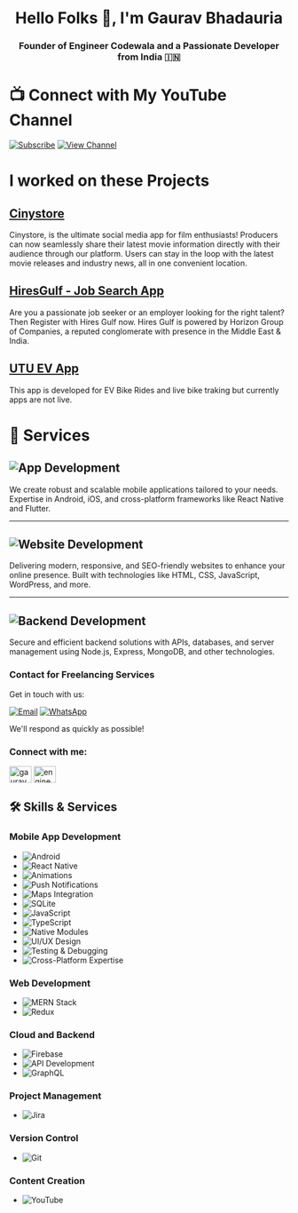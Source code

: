 <h1 align="center">Hello Folks 👋, I'm <b>Gaurav Bhadauria</b></h1>
<h3 align="center">Founder of <b>Engineer Codewala</b> and a Passionate <b>Developer</b> from India 🇮🇳</h3>

# 📺 Connect with My YouTube Channel

[![Subscribe](https://img.shields.io/badge/Subscribe-Youtube-red?style=for-the-badge&logo=youtube&logoColor=white)](https://www.youtube.com/@EngineerCodewala?sub_confirmation=1)
[![View Channel](https://img.shields.io/badge/View%20Channel-Youtube-blue?style=for-the-badge&logo=youtube&logoColor=white)](https://www.youtube.com/@EngineerCodewala)


 
<h1>I worked on these Projects</h1>

## [Cinystore](https://apps.apple.com/in/app/cinystore/id6473719567)
Cinystore, is the ultimate social media app for film enthusiasts! Producers can now seamlessly share their latest movie information directly with their audience through our platform.
Users can stay in the loop with the latest movie releases and industry news, all in one convenient location.

## [HiresGulf - Job Search App](https://play.google.com/store/apps/details?id=com.horizoncandidateapp&pcampaignid=web_share)
Are you a passionate job seeker or an employer looking for the right talent? Then Register with Hires Gulf now. Hires Gulf is powered by Horizon Group of Companies, a reputed conglomerate with presence in the Middle East & India.

## [UTU EV App](https://utu.co.in/)
This app is developed for EV Bike Rides and live bike traking but currently apps are not live.

# 🚀 Services

## ![App Development](https://img.shields.io/badge/App_Development-Mobile-blue?style=for-the-badge)
We create robust and scalable mobile applications tailored to your needs. Expertise in Android, iOS, and cross-platform frameworks like React Native and Flutter.

---

## ![Website Development](https://img.shields.io/badge/Website_Development-Web-green?style=for-the-badge)
Delivering modern, responsive, and SEO-friendly websites to enhance your online presence. Built with technologies like HTML, CSS, JavaScript, WordPress, and more.

---

## ![Backend Development](https://img.shields.io/badge/Backend_Development-API-orange?style=for-the-badge)
Secure and efficient backend solutions with APIs, databases, and server management using Node.js, Express, MongoDB, and other technologies.

 <h3 align="left">Contact for Freelancing Services</h3>

Get in touch with us:

[![Email](https://img.shields.io/badge/Email-Contact-blue?style=for-the-badge&logo=gmail)](mailto:gauravofficial1995@gmail.com)
[![WhatsApp](https://img.shields.io/badge/WhatsApp-Message-green?style=for-the-badge&logo=whatsapp)](https://wa.me/+918383006681)

We'll respond as quickly as possible!


<h3 align="left">Connect with me:</h3>
<p align="left">
<a href="https://linkedin.com/in/gauravbhadauria1995" target="blank"><img align="center" src="https://raw.githubusercontent.com/rahuldkjain/github-profile-readme-generator/master/src/images/icons/Social/linked-in-alt.svg" alt="gauravbhadauria1995" height="30" width="40" /></a>
<a href="https://www.youtube.com/c/engineercodewala" target="blank"><img align="center" src="https://raw.githubusercontent.com/rahuldkjain/github-profile-readme-generator/master/src/images/icons/Social/youtube.svg" alt="engineercodewala" height="30" width="40" /></a>
</p>

## 🛠️ Skills & Services

### **Mobile App Development**
- ![Android](https://img.shields.io/badge/Android-Development-green?style=for-the-badge&logo=android)
- ![React Native](https://img.shields.io/badge/React%20Native-Development-blue?style=for-the-badge&logo=react)
- ![Animations](https://img.shields.io/badge/Animations-Creating%20UI-yellow?style=for-the-badge&logo=react)
- ![Push Notifications](https://img.shields.io/badge/Push%20Notifications-Integration-blueviolet?style=for-the-badge&logo=react)
- ![Maps Integration](https://img.shields.io/badge/Maps%20Integration-Location%20Services-blue?style=for-the-badge&logo=google-maps)
- ![SQLite](https://img.shields.io/badge/SQLite-Database-orange?style=for-the-badge&logo=sqlite)
- ![JavaScript](https://img.shields.io/badge/JavaScript-Language-yellow?style=for-the-badge&logo=javascript)
- ![TypeScript](https://img.shields.io/badge/TypeScript-Language-blue?style=for-the-badge&logo=typescript)
- ![Native Modules](https://img.shields.io/badge/Native%20Modules-Custom%20Dev-lightgray?style=for-the-badge)
- ![UI/UX Design](https://img.shields.io/badge/UI%2FUX%20Design-Design-blue?style=for-the-badge&logo=figma)
- ![Testing & Debugging](https://img.shields.io/badge/Testing%20%26%20Debugging-Tools-blue?style=for-the-badge&logo=jest)
- ![Cross-Platform Expertise](https://img.shields.io/badge/Cross%20Platform-Flutter%2FKotlin-blue?style=for-the-badge)

### **Web Development**
- ![MERN Stack](https://img.shields.io/badge/MERN%20Stack-Development-lightgreen?style=for-the-badge&logo=mern)
- ![Redux](https://img.shields.io/badge/Redux-State%20Management-blue?style=for-the-badge&logo=redux)

### **Cloud and Backend**
- ![Firebase](https://img.shields.io/badge/Firebase-Backend%20Services-yellow?style=for-the-badge&logo=firebase)
- ![API Development](https://img.shields.io/badge/API%20Development-RESTful-lightblue?style=for-the-badge)
- ![GraphQL](https://img.shields.io/badge/GraphQL-Development-ff4081?style=for-the-badge&logo=graphql)


### **Project Management**
- ![Jira](https://img.shields.io/badge/Jira-Project%20Management-blue?style=for-the-badge&logo=jira)

### **Version Control**
- ![Git](https://img.shields.io/badge/Git-Version%20Control-orange?style=for-the-badge&logo=git)

### **Content Creation**
- ![YouTube](https://img.shields.io/badge/YouTube-Content%20Creation-red?style=for-the-badge&logo=youtube)






